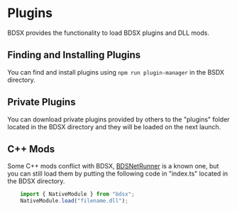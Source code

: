 # Plugins

BDSX provides the functionality to load BDSX plugins and DLL mods.

## Finding and Installing Plugins

You can find and install plugins using `npm run plugin-manager` in the BSDX directory.

## Private Plugins

You can download private plugins provided by others to the "plugins" folder located in the BDSX directory and they will be loaded on the next launch.

## C++ Mods

Some C++ mods conflict with BDSX, [BDSNetRunner](https://github.com/zhkj-liuxiaohua/BDSNetRunner) is a known one, but you can still load them by putting the following code in "index.ts" located in the BDSX directory.
```ts
    import { NativeModule } from "bdsx";
    NativeModule.load("filename.dll");
```